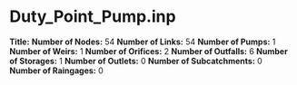 # Duty_Point_Pump.inp
**Title:** 
**Number of Nodes:** 54
**Number of Links:** 54
**Number of Pumps:** 1
**Number of Weirs:** 1
**Number of Orifices:** 2
**Number of Outfalls:** 6
**Number of Storages:** 1
**Number of Outlets:** 0
**Number of Subcatchments:** 0
**Number of Raingages:** 0
